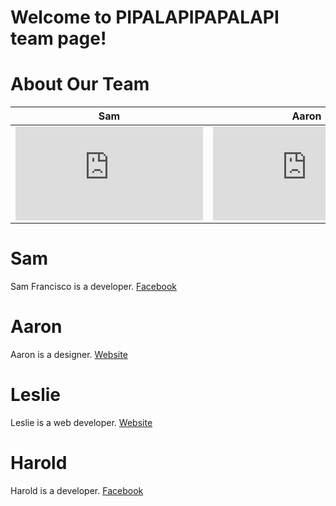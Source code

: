 Welcome to PIPALAPIPAPALAPI team page!
================
<!--<p align="center">-->
<!--<img src="http://www.rapidfiregames.com/sites/default/files/pics/gundammemories/mobile-suit-gundam.jpg"/>-->
<!--</p>-->
<!---->
<!--Hello, we are a team mostly from Japan (Tokyo). Our team name is called Gundam because we like ガンダム！Gundam/ガンダム is a Japanese giant robot mecha anime series and is very popular.-->
<!---->
<!--Although there is an explosion in the popularity of computer science in the United States and such, computer science and engineering is still looked down upon in Japan. Engineers are looked down upon in Japan. We want to change this mindset. If we win, we want to use this opportunity and make it so that all Japanese people will realize the power and potential of coding, computer science, and hackathons!-->
<!---->
<!--私たちは日本にいても、Tommyさんも日本が好きです！アメリカなどでは情報工学はもっと大人気になるのに、日本ではまだ工学部は人気ではありません。私たちはその考えを変えたい。もし勝てば、この機会で全部の日本人に情報工学とハッカソンの力と可能性を気づかせます。 -->


About Our Team
===========================

| Sam | Aaron | Leslie | Harold
|--- |--- |--- |---
| ![Sam](https://www.facebook.com/photo.php?fbid=10152404361107552&set=a.432157287551.211528.556802551&type=1&theater) | ![Aaron](https://www.facebook.com/photo.php?fbid=1007798622569510&set=a.157032104312837.39030.100000181464265&type=1&theater) | ![Leslie](https://www.facebook.com/photo.php?fbid=802443539797168&set=a.141355372572658.16195.100000945879206&type=1&theater) | ![Harold](https://fbcdn-sphotos-d-a.akamaihd.net/hphotos-ak-xpf1/v/t1.0-9/10500575_833200360025522_2270195347484819285_n.jpg?oh=a083921ceec88ab0791f961983c4bdb6&oe=550DC016&__gda__=1426085500_7266a3aac0360dd5bcf2cfcb12d6510f)


Sam
=======
Sam Francisco is a developer. [Facebook](https://www.facebook.com/perfectweiss)

Aaron
=======
Aaron is a designer. [Website](https://www.facebook.com/nelonoel)

Leslie
=======
Leslie is a web developer. [Website](https://www.facebook.com/resurichan)

Harold
=======
Harold is a developer. [Facebook](https://www.facebook.com/haroldcalayan)
